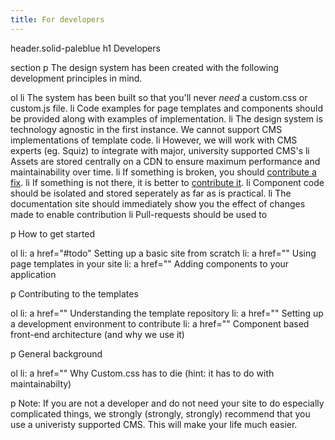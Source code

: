 ```yaml
---
title: For developers
---
```

header.solid-paleblue
  h1 Developers

section
  p The design system has been created with the following development principles in mind.

  ol
    li The system has been built so that you'll never <em>need</em> a custom.css or custom.js file.
    li Code examples for page templates and components should be provided along with examples of implementation.
    li The design system is technology agnostic in the first instance. We cannot support CMS implementations of template code.
    li However, we will work with CMS experts (eg. Squiz) to integrate with major, university supported CMS's
    li Assets are stored centrally on a CDN to ensure maximum performance and maintainability over time.
    li If something is broken, you should <a href="">contribute a fix</a>.
    li If something is not there, it is better to <a href="">contribute it</a>.
    li Component code should be isolated and stored seperately as far as is practical.
    li The documentation site should immediately show you the effect of changes made to enable contribution
    li Pull-requests should be used to

  p How to get started

  ol
    li: a href="#todo" Setting up a basic site from scratch
    li: a href="" Using page templates in your site
    li: a href="" Adding components to your application

  p Contributing to the templates

  ol
    li: a href="" Understanding the template repository
    li: a href="" Setting up a development environment to contribute
    li: a href="" Component based front-end architecture (and why we use it)

  p General background

  ol
    li: a href="" Why Custom.css has to die (hint: it has to do with maintainabilty)

  p Note: If you are not a developer and do not need your site to do especially complicated things, we strongly (strongly, strongly) recommend that you use a univeristy supported CMS. This will make your life much easier.
